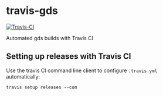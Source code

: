 # travis-gds

[![Travis-CI](https://travis-ci.com/flaport/travis-gds.svg)](https://travis-ci.com/flaport/travis-gds)

Automated gds builds with Travis CI

## Setting up releases with Travis CI

Use the travis CI command line client to configure `.travis.yml`
automatically:

```
travis setup releases --com
```
